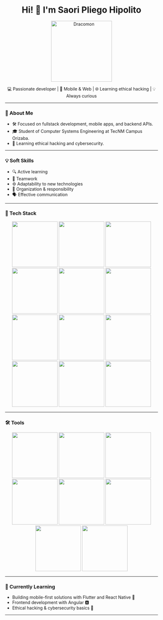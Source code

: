 
<h1 align="center">Hi! 👋 I'm Saori Pliego Hipolito</h1>


<p align="center">
  <img src="https://media.tenor.com/_UphXLwdz1cAAAAi/dracomon-digimon.gif" alt="Dracomon" width="200"/>
</p>
<p align="center">💻 Passionate developer | 📱 Mobile & Web | 🌐 Learning ethical hacking | 💡 Always curious</p>

---

### 🚀 About Me
- 🛠️ Focused on fullstack development, mobile apps, and backend APIs.
- 🎓 Student of Computer Systems Engineering at TecNM Campus Orizaba.
- 🔐 Learning ethical hacking and cybersecurity.


---

### 💡 Soft Skills

- 🔍 Active learning
- 🤝 Teamwork
- ⚙️ Adaptability to new technologies
- 🧩 Organization & responsibility
- 🗣️ Effective communication

---

### 🧰 Tech Stack

<div align="center">

<!-- Languages -->
<img src="https://img.shields.io/badge/HTML5-E34F26?style=flat&logo=html5&logoColor=white"  width="150px"  />
<img src="https://img.shields.io/badge/CSS3-1572B6?style=flat&logo=css3&logoColor=white" width="150px"/>
<img src="https://img.shields.io/badge/JavaScript-F7DF1E?style=flat&logo=javascript&logoColor=black" width="150px"/>
<img src="https://img.shields.io/badge/Java-007396?style=flat&logo=java&logoColor=white" width="150px"/>
<img src="https://img.shields.io/badge/Python-3776AB?style=flat&logo=python&logoColor=white" width="150px"/>
<img src="https://img.shields.io/badge/Angular-DD0031?style=flat&logo=angular&logoColor=white" width="150px"/>


<!-- Frameworks -->
<img src="https://img.shields.io/badge/Flutter-02569B?style=flat&logo=flutter&logoColor=white" width="150px" />
<img src="https://img.shields.io/badge/React%20Native-61DAFB?style=flat&logo=react&logoColor=black" width="150px" />
<img src="https://img.shields.io/badge/Spring_Boot-6DB33F?style=flat&logo=spring-boot&logoColor=white" width="150px"/>
<img src="https://img.shields.io/badge/Node.js-339933?style=flat&logo=node.js&logoColor=white" width="150px"/>
<img src="https://img.shields.io/badge/Express.js-000000?style=flat&logo=express&logoColor=white" width="150px"/>
<img src="https://img.shields.io/badge/Flask-000000?style=flat&logo=flask&logoColor=white" width="150px"/>

</div>

---

### 🛠️ Tools

<div align="center">

<img src="https://img.shields.io/badge/Linux-FCC624?style=flat&logo=linux&logoColor=black" width="150px"/>
<img src="https://img.shields.io/badge/MySQL-4479A1?style=flat&logo=mysql&logoColor=white" width="150px"/>
<img src="https://img.shields.io/badge/Git-F05032?style=flat&logo=git&logoColor=white" width="150px"/>
<img src="https://img.shields.io/badge/GitHub-181717?style=flat&logo=github&logoColor=white" width="150px"/>
<img src="https://img.shields.io/badge/Arduino-00979D?style=flat&logo=arduino&logoColor=white" width="150px"/>
<img src="https://img.shields.io/badge/Visual_Studio_Code-007ACC?style=flat&logo=visual-studio-code&logoColor=white" width="150px" />
<img src="https://img.shields.io/badge/IntelliJ_IDEA-000000?style=flat&logo=intellij-idea&logoColor=white" width="150px"/>
<img src="https://img.shields.io/badge/Android_Studio-3DDC84?style=flat&logo=android-studio&logoColor=white" width="150px"/>

</div>

---
### 🌱 Currently Learning


- Building mobile-first solutions with Flutter and React Native 📱
- Frontend development with Angular 🅰️  
- Ethical hacking & cybersecurity basics 🔐


---



